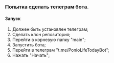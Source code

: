 ### Попытка сделать телеграм бота.

#### Запуск

1. Должен быть установлен телеграм;
2. Сделать клон репозитория;
3. Перейти в корневую папку "main";
4. Запустить бота;
5. Перейти в телеграм "t.me/PonioLifeTodayBot";
6. Нажать "Начать";
